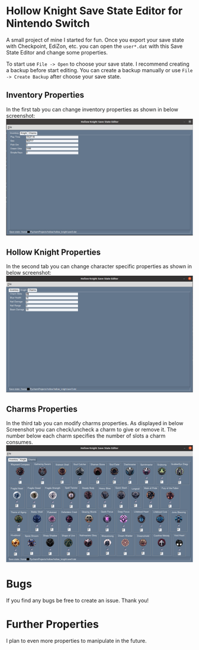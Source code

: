 # Hollow Knight Save State Editor for Nintendo Switch

A small project of mine I started for fun. Once you export your save state with Checkpoint, EdiZon, etc. you can open 
the `user*.dat` with this Save State Editor and change some properties.

To start use `File -> Open` to choose your save state. I recommend creating a backup before start editing. You can 
create a backup manually or use `File -> Create Backup` after choose your save state.

## Inventory Properties
In the first tab you can change inventory properties as shown in below screenshot:
![Inventory](./images/readme/inventory.png)

## Hollow Knight Properties
In the second tab you can change character specific properties as shown in below screenshot:
![knight](./images/readme/knight.png)

## Charms Properties
In the third tab you can modify charms properties. As displayed in below Screenshot you can 
check/uncheck a charm to give or remove it. The number below each charm specifies 
the number of slots a charm consumes.
![charms](./images/readme/charms.png)

# Bugs
If you find any bugs be free to create an issue. Thank you!

# Further Properties
I plan to even more properties to manipulate in the future. 